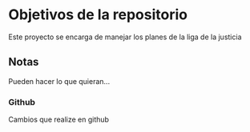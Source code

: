# Objetivos de la repositorio

Este proyecto se encarga de manejar los planes de la liga de la justicia


## Notas
Pueden hacer lo que quieran...

### Github
Cambios que realize en github
